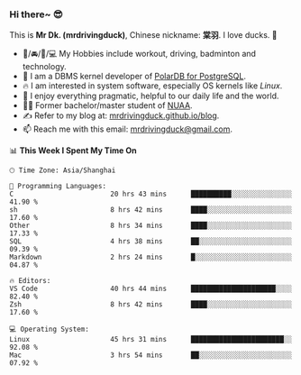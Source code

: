 ### Hi there~ 😎

This is **Mr Dk. (mrdrivingduck)**, Chinese nickname: **棠羽**. I love ducks. 🦆

- 💪/🚘/🏸/💻 My Hobbies include workout, driving, badminton and technology.
- 🍊 I am a DBMS kernel developer of [PolarDB for PostgreSQL](https://github.com/ApsaraDB/PolarDB-for-PostgreSQL).
- 🔥 I am interested in system software, especially OS kernels like *Linux*.
- 🔧 I enjoy everything pragmatic, helpful to our daily life and the world.
- 👨‍🎓 Former bachelor/master student of [NUAA](https://en.wikipedia.org/wiki/Nanjing_University_of_Aeronautics_and_Astronautics).
- ✍ Refer to my blog at: [mrdrivingduck.github.io/blog](https://www.mrdrivingduck.cn/blog/#/).
- 📫 Reach me with this email: [mrdrivingduck@gmail.com](mailto:mrdrivingduck@gmail.com).

<!--START_SECTION:waka-->
📊 **This Week I Spent My Time On** 

```text
🕑︎ Time Zone: Asia/Shanghai

💬 Programming Languages: 
C                        20 hrs 43 mins      ██████████░░░░░░░░░░░░░░░   41.90 % 
sh                       8 hrs 42 mins       ████░░░░░░░░░░░░░░░░░░░░░   17.60 % 
Other                    8 hrs 34 mins       ████░░░░░░░░░░░░░░░░░░░░░   17.33 % 
SQL                      4 hrs 38 mins       ██░░░░░░░░░░░░░░░░░░░░░░░   09.39 % 
Markdown                 2 hrs 24 mins       █░░░░░░░░░░░░░░░░░░░░░░░░   04.87 % 

🔥 Editors: 
VS Code                  40 hrs 44 mins      █████████████████████░░░░   82.40 % 
Zsh                      8 hrs 42 mins       ████░░░░░░░░░░░░░░░░░░░░░   17.60 % 

💻 Operating System: 
Linux                    45 hrs 31 mins      ███████████████████████░░   92.08 % 
Mac                      3 hrs 54 mins       ██░░░░░░░░░░░░░░░░░░░░░░░   07.92 % 
```


<!--END_SECTION:waka-->

<!-- ![Mr Dk.'s GitHub Stats](https://github-readme-stats.vercel.app/api?username=mrdrivingduck&count_private&show_icons=true&theme=buefy) -->

<!-- ![Most Used Languages](https://github-readme-stats.vercel.app/api/top-langs/?username=mrdrivingduck&exclude_repo=mips32-CPU,snort-tcp-socket&theme=buefy&layout=compact&langs_count=10) -->


<!--
**mrdrivingduck/mrdrivingduck** is a ✨ _special_ ✨ repository because its `README.md` (this file) appears on your GitHub profile.

Here are some ideas to get you started:

- 🔭 I’m currently working on ...
- 🌱 I’m currently learning ...
- 👯 I’m looking to collaborate on ...
- 🤔 I’m looking for help with ...
- 💬 Ask me about ...
- 📫 How to reach me: ...
- 😄 Pronouns: ...
- ⚡ Fun fact: ...
-->
